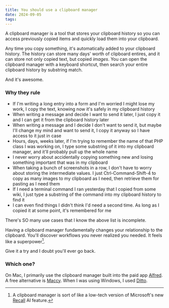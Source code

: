 ```yaml
---
title: You should use a clipboard manager
date: 2024-09-05
tags:
---
```


A clipboard manager is a tool that stores your clipboard history so you can access previously copied items and quickly load them into your clipboard.

Any time you copy something, it's automatically added to your clipboard history. The history can store many days' worth of clipboard entires, and it can store not only copied text, but copied *images*. You can open the clipboard manager with a keyboard shortcut, then search your entire clipboard history by substring match.

And it's awesome.

### Why they rule

* If I'm writing a long entry into a form and I'm worried I might lose my work, I copy the text, knowing now it's safely in my clipboard history
* When writing a message and decide I want to send it later, I just copy it and I can get it from the clipboard history later
* When writing a message and I decide I don't want to send it, but maybe I'll change my mind and want to send it, I copy it anyway so I have access to it just in case
* Hours, days, weeks later, if I'm trying to remember the name of that PHP class I was working on, I type some substring of it into my clipboard manager, and it'll probably pull up the whole name
* I never worry about accidentally copying something new and losing something important that was in my clipboard
* When taking a bunch of screenshots in a row, I don't have to worry about storing the intermediate values. I just Ctrl-Command-Shift-4 to copy as many images to my clipboard as I need, then retrieve them for pasting as I need them
* If I need a terminal command I ran yesterday that I copied from some wiki, I just type a substring of the command into my clipboard history to find it
* I can even find things I didn't think I'd need a second time. As long as I copied it at some point, it's remembered for me 

There's SO many use cases that I know the above list is incomplete.

Having a clipboard manager fundamentally changes your relationship to the clipboard. You'll discover  workflows you never realized you needed. It feels like a superpower[^1].

Give it a try and I doubt you'll ever go back.

### Which one?
On Mac, I primarily use the clipboard manager built into the paid app [Alfred](https://www.alfredapp.com). A free alternative is [Maccy](https://maccy.app). When I was using Windows, I used [Ditto](https://ditto-cp.sourceforge.io).


[^1]: A clipboard manager is sort of like a low-tech version of Microsoft's new [Recall](https://support.microsoft.com/en-us/windows/retrace-your-steps-with-recall-aa03f8a0-a78b-4b3e-b0a1-2eb8ac48701c) AI feature.